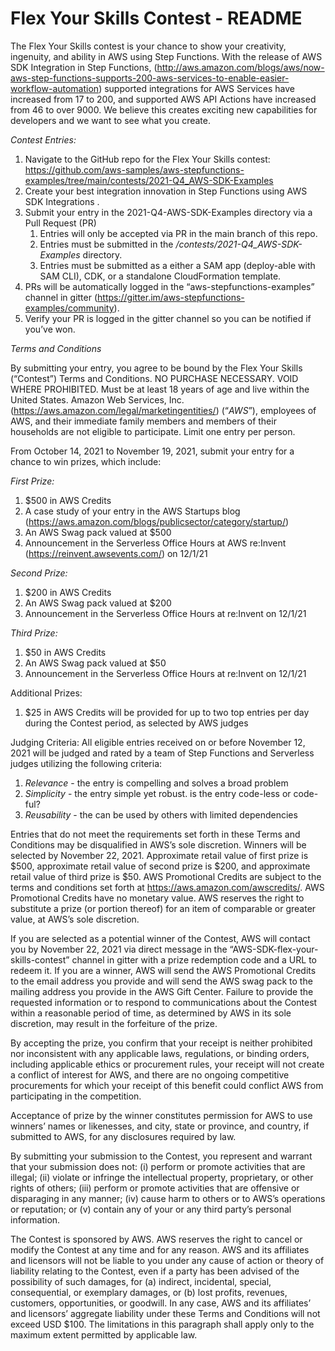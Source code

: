 # Flex Your Skills Contest - README

The Flex Your Skills contest is your chance to show your creativity, ingenuity, and ability in AWS using Step Functions. With the release of AWS SDK Integration in Step Functions, (http://aws.amazon.com/blogs/aws/now-aws-step-functions-supports-200-aws-services-to-enable-easier-workflow-automation) supported integrations for AWS Services have increased from 17 to 200, and supported AWS API Actions have increased from 46 to over 9000. We believe this creates exciting new capabilities for developers and we want to see what you create.  

*Contest Entries:*

1. Navigate to the GitHub repo for the Flex Your Skills contest: https://github.com/aws-samples/aws-stepfunctions-examples/tree/main/contests/2021-Q4_AWS-SDK-Examples
2. Create your best integration innovation in Step Functions using AWS SDK Integrations .
3. Submit your entry in the 2021-Q4-AWS-SDK-Examples directory via a Pull Request (PR)
    1. Entries will only be accepted via PR in the main branch of this repo. 
    2. Entries must be submitted in the */contests/2021-Q4_AWS-SDK-Examples* directory.  
    3. Entries must be submitted as a either a SAM app (deploy-able with SAM CLI), CDK, or a standalone CloudFormation template.
4. PRs will be automatically logged in the “aws-stepfunctions-examples” channel in gitter (https://gitter.im/aws-stepfunctions-examples/community).  
5. Verify your PR is logged in the gitter channel so you can be notified if you’ve won.  


*Terms and Conditions* 

By submitting your entry, you agree to be bound by the Flex Your Skills (“Contest”) Terms and Conditions.  NO PURCHASE NECESSARY.  VOID WHERE PROHIBITED.  Must be at least 18 years of age and live within the United States.  Amazon Web Services, Inc. (https://aws.amazon.com/legal/marketingentities/) (“*AWS*”), employees of AWS, and their immediate family members and members of their households are not eligible to participate.  Limit one entry per person.  

From October 14, 2021 to November 19, 2021, submit your entry for a chance to win prizes, which include:

*First Prize:* 

1. $500 in AWS Credits
2. A case study of your entry in the AWS Startups blog (https://aws.amazon.com/blogs/publicsector/category/startup/)
3. An AWS Swag pack valued at $500
4. Announcement in the Serverless Office Hours at AWS re:Invent (https://reinvent.awsevents.com/)  on 12/1/21

*Second Prize:*

1. $200 in AWS Credits
2. An AWS Swag pack valued at $200
3. Announcement in the Serverless Office Hours at re:Invent on 12/1/21

*Third Prize:*

1. $50 in AWS Credits
2. An AWS Swag pack valued at $50
3. Announcement in the Serverless Office Hours at re:Invent on 12/1/21

Additional Prizes:

1. $25 in AWS Credits will be provided for up to two top entries per day during the Contest period, as selected by AWS judges 

Judging Criteria:
All eligible entries received on or before November 12, 2021 will be judged and rated by a team of Step Functions and Serverless judges utilizing the following criteria:

1. *Relevance* - the entry is compelling and solves a broad problem
2. *Simplicity* - the entry simple yet robust. is the entry code-less or code-ful?
3. *Reusability* - the can be used by others with limited dependencies

Entries that do not meet the requirements set forth in these Terms and Conditions may be disqualified in AWS’s sole discretion.  Winners will be selected by November 22, 2021.  Approximate retail value of first prize is $500, approximate retail value of second prize is $200, and approximate retail value of third prize is $50.  AWS Promotional Credits are subject to the terms and conditions set forth at https://aws.amazon.com/awscredits/.  AWS Promotional Credits have no monetary value.   AWS reserves the right to substitute a prize (or portion thereof) for an item of comparable or greater value, at AWS’s sole discretion. 

If you are selected as a potential winner of the Contest, AWS will contact you by November 22, 2021 via direct message in the “AWS-SDK-flex-your-skills-contest” channel in gitter with a prize redemption code and a URL to redeem it.  If you are a winner, AWS will send the AWS Promotional Credits to the email address you provide and will send the AWS swag pack to the mailing address you provide in the AWS Gift Center.  Failure to provide the requested information or to respond to communications about the Contest within a reasonable period of time, as determined by AWS in its sole discretion, may result in the forfeiture of the prize. 

By accepting the prize, you confirm that your receipt is neither prohibited nor inconsistent with any applicable laws, regulations, or binding orders, including applicable ethics or procurement rules, your receipt will not create a conflict of interest for AWS, and there are no ongoing competitive procurements for which your receipt of this benefit could conflict AWS from participating in the competition.

Acceptance of prize by the winner constitutes permission for AWS to use winners’ names or likenesses, and city, state or province, and country, if submitted to AWS, for any disclosures required by law.

By submitting your submission to the Contest, you represent and warrant that your submission does not: (i) perform or promote activities that are illegal; (ii) violate or infringe the intellectual property, proprietary, or other rights of others; (iii) perform or promote activities that are offensive or disparaging in any manner; (iv) cause harm to others or to AWS’s operations or reputation; or (v) contain any of your or any third party’s personal information.

The Contest is sponsored by AWS. AWS reserves the right to cancel or modify the Contest at any time and for any reason. AWS and its affiliates and licensors will not be liable to you under any cause of action or theory of liability relating to the Contest, even if a party has been advised of the possibility of such damages, for (a) indirect, incidental, special, consequential, or exemplary damages, or (b) lost profits, revenues, customers, opportunities, or goodwill. In any case, AWS and its affiliates’ and licensors’ aggregate liability under these Terms and Conditions will not exceed USD $100. The limitations in this paragraph shall apply only to the maximum extent permitted by applicable law.

